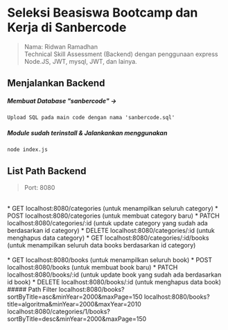 # Seleksi Beasiswa Bootcamp dan Kerja di Sanbercode
> Nama: Ridwan Ramadhan <br>
Technical Skill Assessment (Backend) dengan penggunaan express Node.JS, JWT, mysql, JWT, dan lainya. 

## Menjalankan Backend

##### Membuat Database "sanbercode" ->
`Upload SQL pada main code dengan nama 'sanbercode.sql'`

##### Module sudah terinstall & Jalankankan menggunakan
`node index.js`

## List Path Backend
> Port: 8080
<br>
* GET localhost:8080/categories (untuk menampilkan seluruh category)
* POST localhost:8080/categories (untuk membuat category baru)
* PATCH localhost:8080/categories/:id (untuk update category yang sudah ada berdasarkan id category)
* DELETE localhost:8080/categories/:id (untuk menghapus data category)
* GET localhost:8080/categories/:id/books (untuk menampilkan seluruh data books berdasarkan id category)
<br><br>
* GET localhost:8080/books (untuk menampilkan seluruh book)
* POST localhost:8080/books (untuk membuat book baru)
* PATCH localhost:8080/books/:id (untuk update book yang sudah ada berdasarkan id book)
* DELETE localhost:8080/books/:id (untuk menghapus data book)
<br>
##### Path Filter
localhost:8080/books?sortByTitle=asc&minYear=2000&maxPage=150
localhost:8080/books?title=algoritma&minYear=2000&maxYear=2010
localhost:8080/categories/1/books?sortByTitle=desc&minYear=2000&maxPage=150

